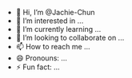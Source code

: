 - 👋 Hi, I’m @Jachie-Chun
- 👀 I’m interested in ...
- 🌱 I’m currently learning ...
- 💞️ I’m looking to collaborate on ...
- 📫 How to reach me ...
- 😄 Pronouns: ...
- ⚡ Fun fact: ...

<!---
Jachie-Chun/Jachie-Chun is a ✨ special ✨ repository because its `README.md` (this file) appears on your GitHub profile.
You can click the Preview link to take a look at your changes.
--->
